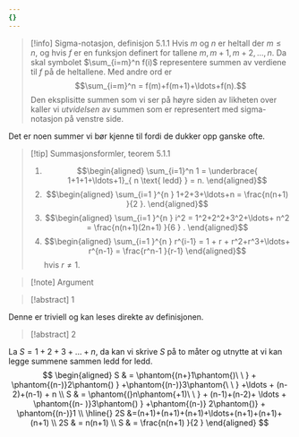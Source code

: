 ```yaml
---
{}
---
```

> [!info] Sigma-notasjon, definisjon 5.1.1
> Hvis $m$ og $n$ er heltall der $m\leq n$, og hvis $f$ er en funksjon definert for tallene $m, m+1, m+2, \ldots, n$. Da skal symbolet $\sum_{i=m}^n f(i)$ representere summen av verdiene til $f$ på de heltallene. Med andre ord er
> $$\sum_{i=m}^n = f(m)+f(m+1)+\ldots+f(n).$$ 
>  Den eksplisitte summen som vi ser på høyre siden av likheten over kaller vi *utvidelsen* av summen som er representert med sigma-notasjon på venstre side. 

Det er noen summer vi bør kjenne til fordi de dukker opp ganske ofte.

> [!tip] Summasjonsformler, teorem 5.1.1
> 1. $$\begin{aligned} \sum_{i=1}^n 1 = \underbrace{ 1+1+1+\ldots+1}_{ n \text{ ledd} } = n.  \end{aligned}$$  
> 2. $$\begin{aligned} \sum_{i=1 }^{n } 1+2+3+\ldots+n = \frac{n(n+1) }{2 }.   \end{aligned}$$ 
> 3. $$\begin{aligned} \sum_{i=1 }^{n } i^2 = 1^2+2^2+3^2+\ldots+ n^2 = \frac{n(n+1)(2n+1) }{6 } .  \end{aligned}$$ 
> 4. $$\begin{aligned} \sum_{i=1 }^{n } r^{i-1} = 1 + r + r^2+r^3+\ldots+ r^{n-1} = \frac{r^n-1 }{r-1}   \end{aligned}$$ hvis $r\neq 1$. 


> [!note] Argument 
> 

> [!abstract]  1
> 

Denne er triviell og kan leses direkte av definisjonen.

> [!abstract]  2
> 

La $S = 1+2+3+\ldots + n$, da kan vi skrive $S$ på to måter og utnytte at vi kan legge summene sammen ledd for ledd.
$$
\begin{aligned} 
  S & = \phantom{(n+}1\phantom{)\ \ } + \phantom{(n-)}2\phantom{) }  +\phantom{(n-)}3\phantom{\ \ }  +\ldots + (n-2)+(n-1) + n \\
  S & = \phantom{(}n\phantom{+1)\ \ } + (n-1)+(n-2)+ \ldots + \phantom{(n- )}3\phantom{) } +\phantom{(n-)} 2\phantom{)} + \phantom{(n-)}1 \\
  \hline{} 2S &=(n+1)+(n+1)+(n+1)+\ldots+(n+1)+(n+1)+(n+1) \\
  2S & = n(n+1) \\
  S & = \frac{n(n+1) }{2 } 
\end{aligned} 
$$
